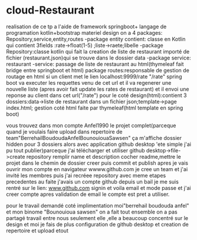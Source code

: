 # cloud-Restaurant
realisation de ce tp a l'aide de framework springboot+ langage de programation kotlin+bootstrap materiel design
on a 4 packages: Repository,service,entity,routes
-package entity contient: classe en Kotlin qui contient 3fields :rate->float(1-5) ;liste->raete;libelle
-package Repository:classe kotlin qui fait la creation de liste de restaurant importé de fichier (restaurant.json)qui se trouve dans le dossier data
-package service: restaurant -service: passage de liste de restaurant au html(thymeleaf fait bridge entre springboot et html)
package routes:responsable de gestion de routage en html si un client met le lien localhost:9999/rate "/rate" spring boot va executer les requettes venu de cet url et il va regenerer une nouvelle liste (apres avoir fait update les rates de restaurant) et il envoi une reponse au client dans cet url("/rate")
pour le coté design(html):contient 3 dossiers:data->liste de restaurant dans un fichier json;template->page index.html; gestion coté html faite par thymeleaf(html template en spring boot)


vous trouvez dans mon compte Anfel1990 le projet complet(parceque quand je voulais faire upload dans repertoire de team"BerrehailBoudoudaAnfelBounouiouaSawsen" ça m'affiche dossier hidden pour 3 dossiers alors avec application github desktop 'ete simple j'ai pu tout publier)parceque j'ai télécharger et utiliser github desktop->file->create repository remplir name et description cocher readme,mettre le projet dans le chemin de dossier creer puis commit et publish apres je vais ouvrir mon compte en navigateur wwww.github.com je cree un team et j'ai invité les membres puis j'ai recréee repository avec meme etapes precedentes
au faite j'avais un compte github depuis un bail je me suis rentré sur le lien: www.github.com signin et voila email et mode passe et j'ai creer compte apres validation de email le compte est pret a utiliser.



pour le travail demandé coté implimentation moi"berrehail boudouda anfel" et mon binome "Bounouioua sawsen" on a fait tout ensemble on a pas partagé travail entre nous seulement elle ,elle a beaucoup concentré sur le design et moi je fais de plus configuration de github desktop et creation de repertoire et upload etout 
